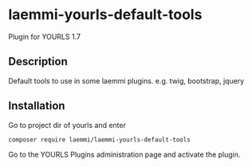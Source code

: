 # laemmi-yourls-default-tools
Plugin for YOURLS 1.7

## Description
Default tools to use in some laemmi plugins. e.g. twig, bootstrap, jquery

## Installation
Go to project dir of yourls and enter

    composer require laemmi/laemmi-yourls-default-tools

Go to the YOURLS Plugins administration page and activate the plugin.